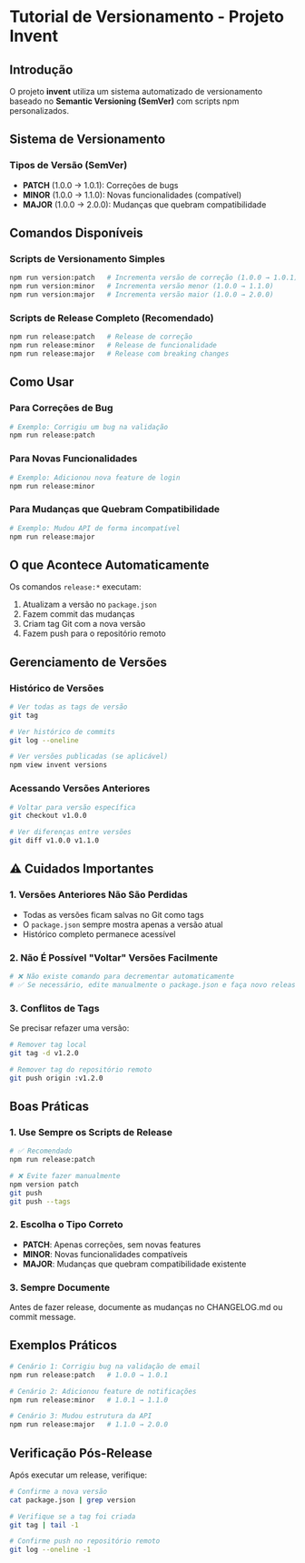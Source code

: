 # Tutorial de Versionamento - Projeto Invent

## Introdução

O projeto **invent** utiliza um sistema automatizado de versionamento baseado no **Semantic Versioning (SemVer)** com scripts npm personalizados.

## Sistema de Versionamento

### Tipos de Versão (SemVer)
- **PATCH** (1.0.0 → 1.0.1): Correções de bugs
- **MINOR** (1.0.0 → 1.1.0): Novas funcionalidades (compatível)
- **MAJOR** (1.0.0 → 2.0.0): Mudanças que quebram compatibilidade

## Comandos Disponíveis

### Scripts de Versionamento Simples
```bash
npm run version:patch   # Incrementa versão de correção (1.0.0 → 1.0.1)
npm run version:minor   # Incrementa versão menor (1.0.0 → 1.1.0)
npm run version:major   # Incrementa versão maior (1.0.0 → 2.0.0)
```

### Scripts de Release Completo (Recomendado)
```bash
npm run release:patch   # Release de correção
npm run release:minor   # Release de funcionalidade
npm run release:major   # Release com breaking changes
```

## Como Usar

### Para Correções de Bug
```bash
# Exemplo: Corrigiu um bug na validação
npm run release:patch
```

### Para Novas Funcionalidades
```bash
# Exemplo: Adicionou nova feature de login
npm run release:minor
```

### Para Mudanças que Quebram Compatibilidade
```bash
# Exemplo: Mudou API de forma incompatível
npm run release:major
```

## O que Acontece Automaticamente

Os comandos `release:*` executam:
1. Atualizam a versão no `package.json`
2. Fazem commit das mudanças
3. Criam tag Git com a nova versão
4. Fazem push para o repositório remoto

## Gerenciamento de Versões

### Histórico de Versões
```bash
# Ver todas as tags de versão
git tag

# Ver histórico de commits
git log --oneline

# Ver versões publicadas (se aplicável)
npm view invent versions
```

### Acessando Versões Anteriores
```bash
# Voltar para versão específica
git checkout v1.0.0

# Ver diferenças entre versões
git diff v1.0.0 v1.1.0
```

## ⚠️ Cuidados Importantes

### 1. Versões Anteriores Não São Perdidas
- Todas as versões ficam salvas no Git como tags
- O `package.json` sempre mostra apenas a versão atual
- Histórico completo permanece acessível

### 2. Não É Possível "Voltar" Versões Facilmente
```bash
# ❌ Não existe comando para decrementar automaticamente
# ✅ Se necessário, edite manualmente o package.json e faça novo release
```

### 3. Conflitos de Tags
Se precisar refazer uma versão:
```bash
# Remover tag local
git tag -d v1.2.0

# Remover tag do repositório remoto  
git push origin :v1.2.0
```

## Boas Práticas

### 1. Use Sempre os Scripts de Release
```bash
# ✅ Recomendado
npm run release:patch

# ❌ Evite fazer manualmente
npm version patch
git push
git push --tags
```

### 2. Escolha o Tipo Correto
- **PATCH**: Apenas correções, sem novas features
- **MINOR**: Novas funcionalidades compatíveis
- **MAJOR**: Mudanças que quebram compatibilidade existente

### 3. Sempre Documente
Antes de fazer release, documente as mudanças no CHANGELOG.md ou commit message.

## Exemplos Práticos

```bash
# Cenário 1: Corrigiu bug na validação de email
npm run release:patch   # 1.0.0 → 1.0.1

# Cenário 2: Adicionou feature de notificações
npm run release:minor   # 1.0.1 → 1.1.0

# Cenário 3: Mudou estrutura da API
npm run release:major   # 1.1.0 → 2.0.0
```

## Verificação Pós-Release

Após executar um release, verifique:
```bash
# Confirme a nova versão
cat package.json | grep version

# Verifique se a tag foi criada
git tag | tail -1

# Confirme push no repositório remoto
git log --oneline -1
